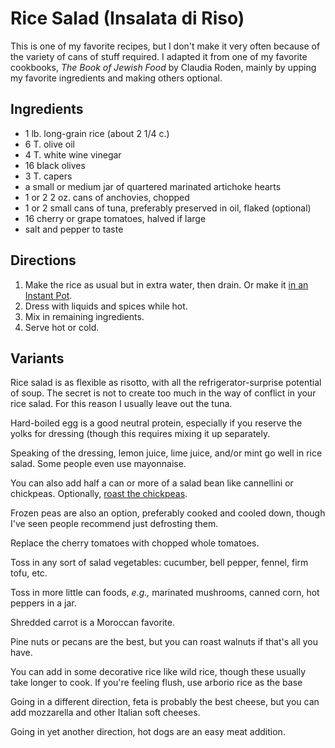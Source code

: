 [Instant Pot]: ../indices/instantPot.html
[quick]: ../indices/quick.html

# Rice Salad (Insalata di Riso)

This is one of my favorite recipes, but I don't make it very often because of the variety of cans of stuff required.  I adapted it from one of my favorite cookbooks, *The Book of Jewish Food* by Claudia Roden, mainly by upping my favorite ingredients and making others optional.

## Ingredients

* 1 lb. long-grain rice (about 2 1/4 c.)
* 6 T. olive oil
* 4 T. white wine vinegar
* 16 black olives
* 3 T. capers
* a small or medium jar of quartered marinated artichoke hearts
* 1 or 2 2 oz. cans of anchovies, chopped
* 1 or 2 small cans of tuna, preferably preserved in oil, flaked (optional)
* 16 cherry or grape tomatoes, halved if large
* salt and pepper to taste

## Directions

1. Make the rice as usual but in extra water, then drain.  Or make it [in an Instant Pot](../rice/ipRice.md).
2. Dress with liquids and spices while hot.
3. Mix in remaining ingredients.
4. Serve hot or cold.

## Variants

Rice salad is as flexible as risotto, with all the refrigerator-surprise potential of soup.  The secret is not to create too much in the way of conflict in your rice salad.  For this reason I usually leave out the tuna.

Hard-boiled egg is a good neutral protein, especially if you reserve the yolks for dressing (though this requires mixing it up separately.  

Speaking of the dressing, lemon juice, lime juice, and/or mint go well in rice salad.  Some people even use mayonnaise.

You can also add half a can or more of a salad bean like cannellini or chickpeas.  Optionally, [roast the chickpeas](../appetizers/chickpeas.md).

Frozen peas are also an option, preferably cooked and cooled down, though I've seen people recommend just defrosting them.

Replace the cherry tomatoes with chopped whole tomatoes.

Toss in any sort of salad vegetables: cucumber, bell pepper, fennel, firm tofu, etc.

Toss in more little can foods, *e.g.,* marinated mushrooms, canned corn, hot peppers in a jar.

Shredded carrot is a Moroccan favorite.

Pine nuts or pecans are the best, but you can roast walnuts if that's all you have.

You can add in some decorative rice like wild rice, though these usually take longer to cook.  If you're feeling flush, use arborio rice as the base

Going in a different direction, feta is probably the best cheese, but you can add mozzarella and other Italian soft cheeses.

Going in yet another direction, hot dogs are an easy meat addition.





